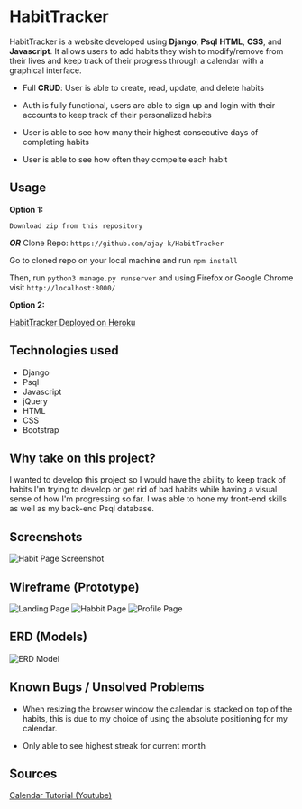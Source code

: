 # HabitTracker

HabitTracker is a website developed using **Django**, **Psql** **HTML**, **CSS**, and **Javascript**. It allows users to add habits they wish to modify/remove from their lives and keep track of their progress through a calendar with a graphical interface.

* Full **CRUD**: User is able to create, read, update, and delete habits

* Auth is fully functional, users are able to sign up and login with their accounts to keep track of their personalized habits

* User is able to see how many their highest consecutive days of completing habits

* User is able to see how often they compelte each habit

## Usage

 __Option 1:__

```Download zip from this repository ```
 
 ___OR___   Clone Repo: ```https://github.com/ajay-k/HabitTracker ```

 Go to cloned repo on your local machine and run ```npm install```


Then, run ```python3 manage.py runserver```  and using Firefox or Google Chrome visit ```http://localhost:8000/```

 __Option 2:__
 
[HabitTracker Deployed on Heroku](https://habittrackerchain.herokuapp.com/)

## Technologies used
* Django
* Psql
* Javascript
* jQuery
* HTML
* CSS
* Bootstrap

## Why take on this project?
I wanted to develop this project so I would have the ability to keep track of habits I'm trying to develop or get rid of bad habits while having a visual sense of how I'm progressing so far. I was able to hone my front-end skills as well as my back-end Psql database.


## Screenshots
![Habit Page Screenshot](https://user-images.githubusercontent.com/1754248/81543295-b56dc180-932a-11ea-90d8-cd19db9c009b.png)

## Wireframe (Prototype)
![Landing Page](https://user-images.githubusercontent.com/1754248/81542875-31b3d500-932a-11ea-9679-52eb7f210591.png)
![Habbit Page](https://user-images.githubusercontent.com/1754248/81543028-645dcd80-932a-11ea-83c3-6dc11b5cf3c0.png)
![Profile Page](https://user-images.githubusercontent.com/1754248/81543084-77709d80-932a-11ea-80b9-314346182c78.png)

## ERD (Models)
![ERD Model](https://user-images.githubusercontent.com/1754248/81591466-541d1100-9371-11ea-803a-ac1a3e0fc0de.png)


## Known Bugs / Unsolved Problems
* When resizing the browser window the calendar is stacked on top of the habits, this is due to my choice of using the absolute positioning for my calendar. 

* Only able to see highest streak for current month

## Sources
[Calendar Tutorial (Youtube)](https://www.youtube.com/watch?v=wY2dao1hJms)